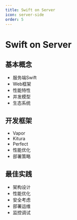 ```yaml
---
title: Swift on Server
icon: server-side
order: 5
---
```


# Swift on Server

## 基本概念
- 服务端Swift
- Web框架
- 性能特性
- 并发模型
- 生态系统

## 开发框架
- Vapor
- Kitura
- Perfect
- 性能优化
- 部署策略

## 最佳实践
- 架构设计
- 性能优化
- 安全考虑
- 部署运维
- 监控调试
